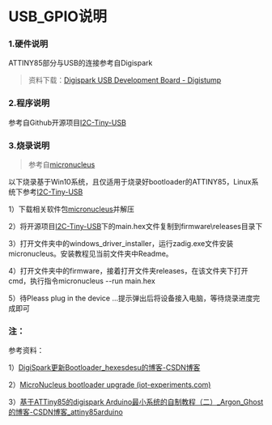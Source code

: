 # USB_GPIO说明

### 1.硬件说明

ATTINY85部分与USB的连接参考自Digispark<br>

> 资料下载：[Digispark USB Development Board - Digistump](http://digistump.com/products/1)

### 2.程序说明

参考自Github开源项目[I2C-Tiny-USB](https://github.com/harbaum/I2C-Tiny-USB)<br>

### 3.烧录说明

> 参考自[micronucleus](https://github.com/micronucleus/micronucleus)

以下烧录基于Win10系统，且仅适用于烧录好bootloader的ATTINY85，Linux系统下参考[I2C-Tiny-USB](https://github.com/harbaum/I2C-Tiny-USB)<br>

1）下载相关软件包[micronucleus](https://github.com/micronucleus/micronucleus)并解压<br>

2）将开源项目[I2C-Tiny-USB](https://github.com/harbaum/I2C-Tiny-USB)下的main.hex文件复制到firmware\releases目录下<br>

3）打开文件夹中的windows_driver_installer，运行zadig.exe文件安装micronucleus。安装教程见当前文件夹中Readme。<br>

4）打开文件夹中的firmware，接着打开文件夹releases，在该文件夹下打开cmd，执行指令micronucleus --run main.hex<br>

5）待Pleass plug in the device ...提示弹出后将设备接入电脑，等待烧录进度完成即可<br>

### 注：

参考资料：<br>

1）[DigiSpark更新Bootloader_hexesdesu的博客-CSDN博客](https://blog.csdn.net/sxhexin/article/details/87914649)

2）[MicroNucleus bootloader upgrade (iot-experiments.com)](https://www.iot-experiments.com/micronucleus-bootloader-upgrade/)

3）[基于ATTiny85的digispark Arduino最小系统的自制教程（二）_Argon_Ghost的博客-CSDN博客_attiny85arduino](https://blog.csdn.net/Argon_Ghost/article/details/103859931)